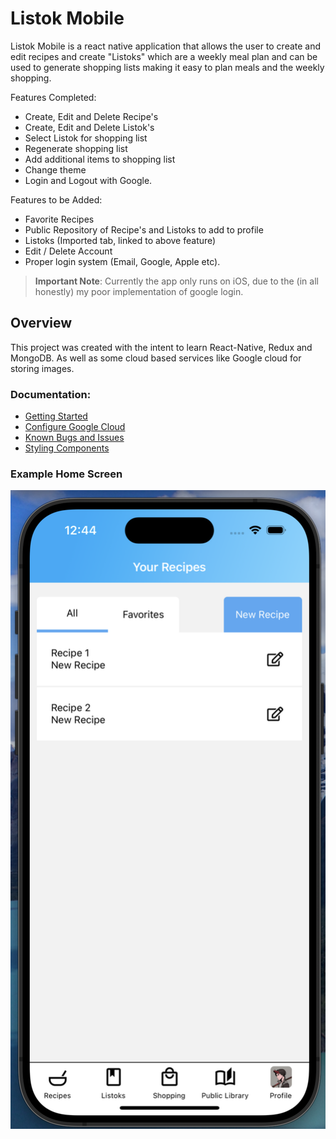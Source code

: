 # Listok Mobile

Listok Mobile is a react native application that allows the user to create and edit recipes and create "Listoks" which are a weekly meal plan and can be used to generate shopping lists making it easy to plan meals and the weekly shopping.

Features Completed:
- Create, Edit and Delete Recipe's
- Create, Edit and Delete Listok's
- Select Listok for shopping list
- Regenerate shopping list
- Add additional items to shopping list
- Change theme
- Login and Logout with Google.

Features to be Added:
- Favorite Recipes
- Public Repository of Recipe's and Listoks to add to profile
- Listoks (Imported tab, linked to above feature)
- Edit / Delete Account
- Proper login system (Email, Google, Apple etc).

>**Important Note**: Currently the app only runs on iOS, due to the (in all honestly) my poor implementation of google login.

## Overview

This project was created with the intent to learn React-Native, Redux and MongoDB. As well as some cloud based services like Google cloud for storing images.

### Documentation:

- [Getting Started](./docs/getting-started.md)
- [Configure Google Cloud](./docs/configure-google-cloud.md)
- [Known Bugs and Issues](./docs/known-bugs.md)
- [Styling Components](./docs/styling.md)

### Example Home Screen

![Recipe Screen](./docs/examples/recipes-screen.png)

